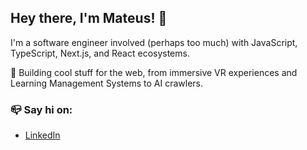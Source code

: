 ## Hey there, I'm Mateus! 👋

I'm a software engineer involved (perhaps too much) with JavaScript, TypeScript, Next.js, and React ecosystems.

🚀 Building cool stuff for the web, from immersive VR experiences and Learning Management Systems to AI crawlers.

### 📪 Say hi on:
- [LinkedIn](https://www.linkedin.com/in/mateus-fontoura-701433213/)
